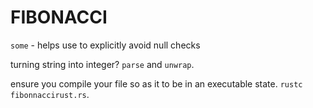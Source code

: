 # FIBONACCI

`some` - helps use to explicitly avoid null checks

turning string into integer? `parse` and `unwrap`.

ensure you compile your file so as it to be in an executable state. `rustc fibonnaccirust.rs`.
